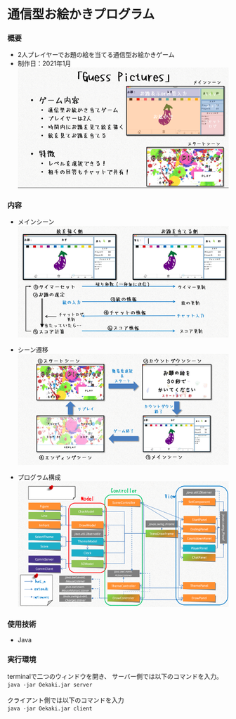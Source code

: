 # 通信型お絵かきプログラム

### 概要
* 2人プレイヤーでお題の絵を当てる通信型お絵かきゲーム
* 制作日：2021年1月
![demo](overview/demo.png "demo")

### 内容
* メインシーン
![demo](overview/mainscene.png "demo")

* シーン遷移
![demo](overview/scenetransition.png "demo")

* プログラム構成
![demo](overview/programFlow.png "demo")

### 使用技術
* Java

### 実行環境
terminalで二つのウィンドウを開き、
サーバー側では以下のコマンドを入力。<br>
`java -jar Oekaki.jar server`<br><br>
クライアント側では以下のコマンドを入力<br>
`java -jar Oekaki.jar client`
